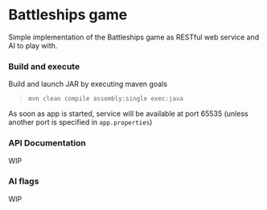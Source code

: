 # Battleships game

Simple implementation of the Battleships game as RESTful web service and AI to play with.

### Build and execute

Build and launch JAR by executing maven goals

> `mvn clean compile assembly:single exec:java`

As soon as app is started, service will be available at port 65535
(unless another port is specified in `app.properties`)

### API Documentation

[comment]: <> (todo)
WIP

### AI flags

[comment]: <> (todo)
WIP